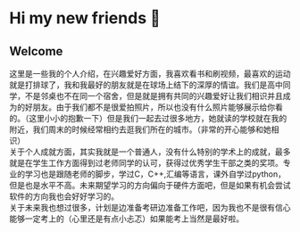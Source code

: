 # Hi my new friends 👋
## Welcome 
  这里是一些我的个人介绍，在兴趣爱好方面，我喜欢看书和刷视频，最喜欢的运动就是打排球了，我和我最好的朋友就是在球场上结下的深厚的情谊。我们是高中同学，不是邻桌也不在同一个宿舍，但是就是拥有共同的兴趣爱好让我们相识并且成为的好朋友。由于我们都不是很爱拍照片，所以也没有什么照片能够展示给你看的。（这里小小的抱歉一下）但是我们一起去过很多地方，她就读的学校就在我的附近，我们周末的时候经常相约去逛我们所在的城市。（非常的开心能够和她相识）  
关于个人成就方面，其实我就是一个普通人，没有什么特别的学术上的成就，最多就是在学生工作方面得到过老师同学的认可，获得过优秀学生干部之类的奖项。专业的学习也是跟随老师的脚步，学过C，C++,汇编等语言，课外自学过python，但是也是水平不高。未来期望学习的方向偏向于硬件方面吧，但是如果有机会尝试软件的方向我也会好好学习的。  
关于未来我也想过很多，计划是边准备考研边准备工作吧，因为我也不是很有信心能够一定考上的（心里还是有点小忐忑）如果能考上当然是最好啦。
<!--
**camellia-unforgettable/camellia-unforgettable** is a ✨ _special_ ✨ repository because its `README.md` (this file) appears on your GitHub profile.

Here are some ideas to get you started:

- 🔭 I’m currently working on ...
- 🌱 I’m currently learning ...
- 👯 I’m looking to collaborate on ...
- 🤔 I’m looking for help with ...
- 💬 Ask me about ...
- 📫 How to reach me: ...
- 😄 Pronouns: ...
- ⚡ Fun fact: ...
-->
